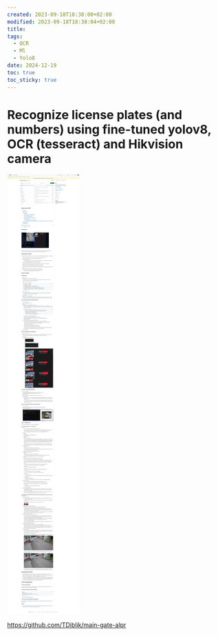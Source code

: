 ```yaml
---
created: 2023-09-18T18:38:00+02:00
modified: 2023-09-18T18:38:04+02:00
title: 
tags:
  - OCR
  - Ml
  - Yolo8
date: 2024-12-19
toc: true
toc_sticky: true
---
```


# Recognize license plates (and numbers) using fine-tuned yolov8, OCR (tesseract) and Hikvision camera


![](../_asset/2023-09-18-Recognize-license-plates-20241219170809.jpg)



<https://github.com/TDiblik/main-gate-alpr>
